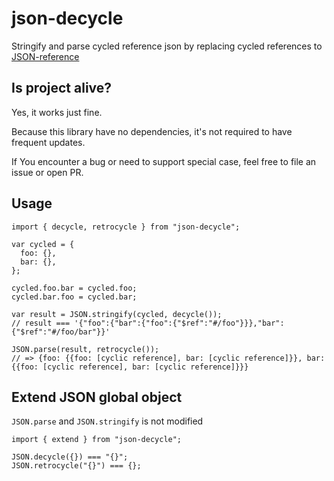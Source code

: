 # json-decycle

Stringify and parse cycled reference json by replacing cycled references to [JSON-reference](https://json-spec.readthedocs.io/reference.html)

## Is project alive?

Yes, it works just fine.

Because this library have no dependencies, it's not required to have frequent updates.

If You encounter a bug or need to support special case, feel free to file an issue or open PR.

## Usage

```tsx
import { decycle, retrocycle } from "json-decycle";

var cycled = {
  foo: {},
  bar: {},
};

cycled.foo.bar = cycled.foo;
cycled.bar.foo = cycled.bar;

var result = JSON.stringify(cycled, decycle());
// result === '{"foo":{"bar":{"foo":{"$ref":"#/foo"}}},"bar":{"$ref":"#/foo/bar"}}'

JSON.parse(result, retrocycle());
// => {foo: {{foo: [cyclic reference], bar: [cyclic reference]}}, bar: {{foo: [cyclic reference], bar: [cyclic reference]}}}
```

## Extend JSON global object

`JSON.parse` and `JSON.stringify` is not modified

```tsx
import { extend } from "json-decycle";

JSON.decycle({}) === "{}";
JSON.retrocycle("{}") === {};
```
